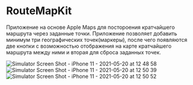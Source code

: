 # RouteMapKit

Приложение на основе  Apple Maps для постороения кратчайшего маршрута через заданные точки.
Приложение позволяет добавить минимум три географических точек(маркеры), после чего появляются две кнопки с возможностью отображения на карте кратчайшего маршрута между ними и вторая для сброса заданных точек.

![Simulator Screen Shot - iPhone 11 - 2021-05-20 at 12 48 58](https://user-images.githubusercontent.com/69941253/118958996-93aa1000-b96a-11eb-8a04-c98feaffa065.png)
![Simulator Screen Shot - iPhone 11 - 2021-05-20 at 12 50 39](https://user-images.githubusercontent.com/69941253/118959001-9573d380-b96a-11eb-8584-ff1c432e43ea.png)
![Simulator Screen Shot - iPhone 11 - 2021-05-20 at 12 50 52](https://user-images.githubusercontent.com/69941253/118959005-96a50080-b96a-11eb-8889-76c73320d03c.png)
